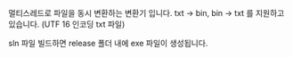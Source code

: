 멀티스레드로 파일을 동시 변환하는 변환기 입니다.
txt -> bin, bin -> txt 를 지원하고 있습니다. (UTF 16 인코딩 txt 파일) 

sln 파일 빌드하면 release 폴더 내에 exe 파일이 생성됩니다.
